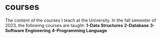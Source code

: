 # courses
The content of the courses I teach at the University.
In the fall semester of 2023, the following courses are taught:
**1-Data Structures**
**2-Database**
**3-Software Engineering**
**4-Programming Language**
